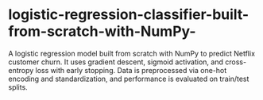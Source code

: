 # logistic-regression-classifier-built-from-scratch-with-NumPy-
A logistic regression model built from scratch with NumPy to predict Netflix customer churn. It uses gradient descent, sigmoid activation, and cross-entropy loss with early stopping. Data is preprocessed via one-hot encoding and standardization, and performance is evaluated on train/test splits.
